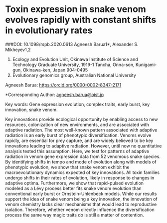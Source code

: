# Toxin expression in snake venom evolves rapidly with constant shifts in evolutionary rates
###DOI: 10.1098/rspb.2020.0613
Agneesh Barua1*, Alexander S. Mikheyev1,2

1.	Ecology and Evolution Unit, Okinawa Institute of Science and Technology Graduate University, 1919-1 Tancha, Onna-son, Kunigami-gun, Okinawa-ken, Japan 904-0495
2.	Evolutionary genomics group, Australian National University

Agneesh Barua: https://orcid.org/0000-0002-8347-2171


*Corresponding Author: agneesh.barua@oist.jp


Key words: Gene expression evolution, complex traits, early burst, key innovation, snake venom.


Key innovations provide ecological opportunity by enabling access to new resources, colonization of new environments, and are associated with adaptive radiation. The most well-known pattern associated with adaptive radiation is an early burst of phenotypic diversification. Venoms evolve rapidly, are essential for prey capture, and are widely believed to be key innovations leading to adaptive radiation. However, until now no quantitative analysis tested this assumption. Here, we test for patterns of adaptive radiation in venom gene expression data from 52 venomous snake species. By identifying shifts in tempo and mode of evolution along with models of phenotypic evolution, we show that snake venom exhibit the macroevolutionary dynamics expected of key innovations. All toxin families undergo shifts in their rates of evolution, likely in response to changes in adaptive optima. Furthermore, we show that rapid-pulsed evolution modeled as a Lévy process better fits snake venom evolution than conventional early burst or Ornstein–Uhlenbeck models. While our results support the idea of snake venom being a key innovation, the innovation of venom chemistry lacks clear mechanisms that would lead to reproductive isolation. Therefore, whether venom directly influence the diversification process the same way magic traits do is still a matter of contention.